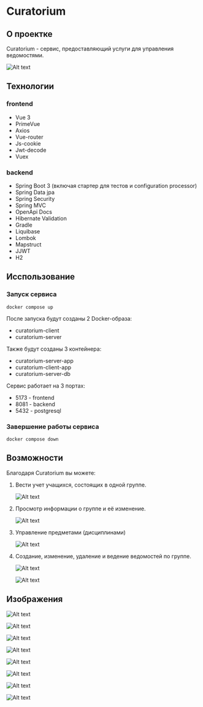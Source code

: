 # Curatorium

## О проектке

Curatorium - сервис, предоставляющий услуги для управления ведомостями. 

![Alt text](images/image.png)

## Технологии

### frontend

* Vue 3
* PrimeVue
* Axios
* Vue-router
* Js-cookie
* Jwt-decode
* Vuex 

### backend

* Spring Boot 3 (включая стартер для тестов и configuration processor)
* Spring Data jpa 
* Spring Security
* Spring MVC
* OpenApi Docs
* Hibernate Validation
* Gradle
* Liquibase
* Lombok
* Mapstruct
* JJWT
* H2  


## Исспользование

### Запуск сервиса

```
docker compose up
```

После запуска будут созданы 2 Docker-образа:

* curatorium-client
* curatorium-server

Также будут созданы 3 контейнера:

* curatorium-server-app
* curatorium-client-app
* curatorium-server-db

Сервис работает на 3 портах:

* 5173 - frontend
* 8081 - backend
* 5432 - postgresql

### Завершение работы сервиса

```
docker compose down
```

## Возможности

Благодаря Curatorium вы можете:

1. Вести учет учащихся, состоящих в одной группе.

   ![Alt text](images/image-1.png)

2. Просмотр информации о группе и её изменение.

    ![Alt text](images/image-2.png)

3. Управление предметами (дисциплинами)

    ![Alt text](images/image-3.png)

4. Создание, изменение, удаление и ведение ведомостей по группе.

    ![Alt text](images/image-4.png)

    ![Alt text](images/image-5.png)

## Изображения

![Alt text](images/image-6.png)

![Alt text](images/image-7.png)

![Alt text](images/image-8.png)

![Alt text](images/image-9.png)

![Alt text](images/image-10.png)

![Alt text](images/image-11.png)

![Alt text](images/image-12.png)

![Alt text](images/image-13.png)